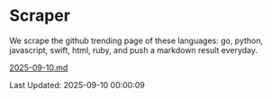 # Scraper

We scrape the github trending page of these languages: go, python, javascript, swift, html, ruby, and push a markdown result everyday.

[2025-09-10.md](https://github.com/henson/Scraper/blob/master/2025-09-10.md)

Last Updated: 2025-09-10 00:00:09